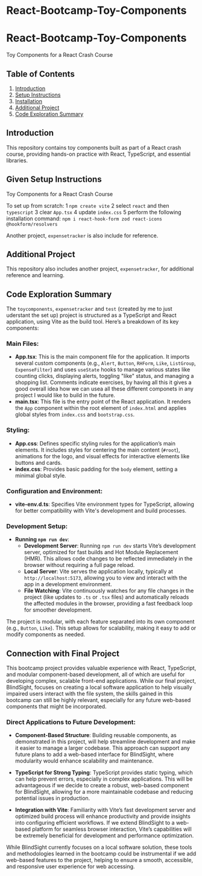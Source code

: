 # React-Bootcamp-Toy-Components

# React-Bootcamp-Toy-Components

Toy Components for a React Crash Course

## Table of Contents
1. [Introduction](#introduction)
2. [Setup Instructions](#Given-setup-instructions)
3. [Installation](#installation)
4. [Additional Project](#additional-project)
5. [Code Exploration Summary](#Code-Exploration-Summary)

## Introduction
This repository contains toy components built as part of a React crash course, providing hands-on practice with React, TypeScript, and essential libraries.

## Given Setup Instructions

Toy Components for a React Crash Course

To set up from scratch:
1 `npm create vite`
2 select `react` and then `typescript`
3 clear `App.tsx`
4 update `index.css`
5 perform the following installation command: `npm i react-hook-form zod react-icons @hookform/resolvers`

Another project, `expensetracker` is also include for reference.

## Additional Project
This repository also includes another project, `expensetracker`, for additional reference and learning.

## Code Exploration Summary
The `toycomponents`, `expensetracker` and `test` (created  by me to just uderstant the set up) project is structured as a TypeScript and React application, using Vite as the build tool. Here’s a breakdown of its key components:

### Main Files:
- **App.tsx**: This is the main component file for the application. It imports several custom components (e.g., `Alert`, `Button`, `RHForm`, `Like`, `ListGroup`, `ExpenseFilter`) and uses `useState` hooks to manage various states like counting clicks, displaying alerts, toggling "like" status, and managing a shopping list. Comments indicate exercises, by having all this it gives a good overall idea how we can usea all these different componets in any project I would like to build in the future.
- **main.tsx**: This file is the entry point of the React application. It renders the `App` component within the root element of `index.html` and applies global styles from `index.css` and `bootstrap.css`.

### Styling:
- **App.css**: Defines specific styling rules for the application’s main elements. It includes styles for centering the main content (`#root`), animations for the logo, and visual effects for interactive elements like buttons and cards.
- **index.css**: Provides basic padding for the `body` element, setting a minimal global style.

### Configuration and Environment:
- **vite-env.d.ts**: Specifies Vite environment types for TypeScript, allowing for better compatibility with Vite's development and build processes.

### Development Setup:
- **Running `npm run dev`**:
   - **Development Server**: Running `npm run dev` starts Vite’s development server, optimized for fast builds and Hot Module Replacement (HMR). This allows code changes to be reflected immediately in the browser without requiring a full page reload.
   - **Local Server**: Vite serves the application locally, typically at `http://localhost:5173`, allowing you to view and interact with the app in a development environment.
   - **File Watching**: Vite continuously watches for any file changes in the project (like updates to `.ts` or `.tsx` files) and automatically reloads the affected modules in the browser, providing a fast feedback loop for smoother development.

The project is modular, with each feature separated into its own component (e.g., `Button`, `Like`). This setup allows for scalability, making it easy to add or modify components as needed.


## Connection with Final Project
This bootcamp project provides valuable experience with React, TypeScript, and modular component-based development, all of which are useful for developing complex, scalable front-end applications. While our final project, BlindSight, focuses on creating a local software application to help visually impaired users interact with the file system, the skills gained in this bootcamp can still be highly relevant, especially for any future web-based components that might be incorporated.

### Direct Applications to Future Development:
- **Component-Based Structure**: Building reusable components, as demonstrated in this project, will help streamline development and make it easier to manage a larger codebase. This approach can support any future plans to add a web-based interface for BlindSight, where modularity would enhance scalability and maintenance.

- **TypeScript for Strong Typing**: TypeScript provides static typing, which can help prevent errors, especially in complex applications. This will be advantageous if we decide to create a robust, web-based component for BlindSight, allowing for a more maintainable codebase and reducing potential issues in production.

- **Integration with Vite**: Familiarity with Vite’s fast development server and optimized build process will enhance productivity and provide insights into configuring efficient workflows. If we extend BlindSight to a web-based platform for seamless browser interaction, Vite’s capabilities will be extremely beneficial for development and performance optimization.

While BlindSight currently focuses on a local software solution, these tools and methodologies learned in the bootcamp could be instrumental if we add web-based features to the project, helping to ensure a smooth, accessible, and responsive user experience for web accessing.






